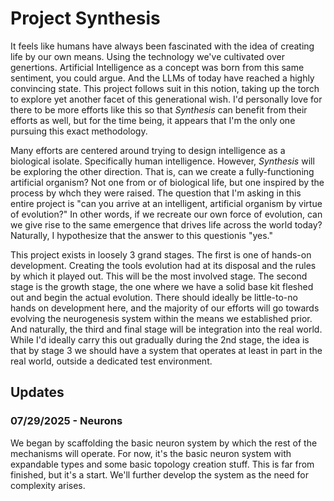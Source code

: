# Project Synthesis

It feels like humans have always been fascinated with the idea of creating life by our own means. Using the technology we've cultivated over genertions. Artificial Intelligence as a
concept was born from this same sentiment, you could argue. And the LLMs of today have reached a highly convincing state. This project follows suit in this notion, taking up the torch
to explore yet another facet of this generational wish. I'd personally love for there to be more efforts like this so that *Synthesis* can benefit from their efforts as well, but for the
time being, it appears that I'm the only one pursuing this exact methodology.

Many efforts are centered around trying to design intelligence as a biological isolate. Specifically human intelligence. However, *Synthesis* will be exploring the other direction. That is,
can we create a fully-functioning artificial organism? Not one from or of biological life, but one inspired by the process by whch they were raised. The question that I'm asking in this entire
project is "can you arrive at an intelligent, artificial organism by virtue of evolution?" In other words, if we recreate our own force of evolution, can we give rise to the same emergence that drives
life across the world today? Naturally, I hypothesize that the answer to this questionis "yes."

This project exists in loosely 3 grand stages. The first is one of hands-on development. Creating the tools evolution had at its disposal and the rules by which it played out. This will be the most involved
stage. The second stage is the growth stage, the one where we have a solid base kit fleshed out and begin the actual evolution. There should ideally be little-to-no hands on development here,
and the majority of our efforts will go towards evolving the neurogenesis system within the means we established prior. And naturally, the third and final stage will be integration into the real world.
While I'd ideally carry this out gradually during the 2nd stage, the idea is that by stage 3 we should have a system that operates at least in part in the real world, outside a dedicated test environment.

## Updates

### 07/29/2025 - Neurons
We began by scaffolding the basic neuron system by which the rest of the mechanisms will operate. For now, it's the basic neuron system with expandable types and some basic topology creation stuff.
This is far from finished, but it's a start. We'll further develop the system as the need for complexity arises.
